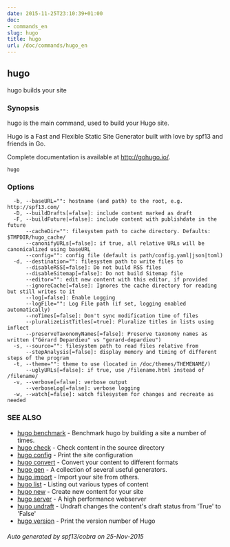 ```yaml
---
date: 2015-11-25T23:10:39+01:00
doc:
- commands_en
slug: hugo
title: hugo
url: /doc/commands/hugo_en
---
```


## hugo

hugo builds your site

### Synopsis


hugo is the main command, used to build your Hugo site.

Hugo is a Fast and Flexible Static Site Generator
built with love by spf13 and friends in Go.

Complete documentation is available at http://gohugo.io/.

```
hugo
```

### Options

```
  -b, --baseURL="": hostname (and path) to the root, e.g. http://spf13.com/
  -D, --buildDrafts[=false]: include content marked as draft
  -F, --buildFuture[=false]: include content with publishdate in the future
      --cacheDir="": filesystem path to cache directory. Defaults: $TMPDIR/hugo_cache/
      --canonifyURLs[=false]: if true, all relative URLs will be canonicalized using baseURL
      --config="": config file (default is path/config.yaml|json|toml)
  -d, --destination="": filesystem path to write files to
      --disableRSS[=false]: Do not build RSS files
      --disableSitemap[=false]: Do not build Sitemap file
      --editor="": edit new content with this editor, if provided
      --ignoreCache[=false]: Ignores the cache directory for reading but still writes to it
      --log[=false]: Enable Logging
      --logFile="": Log File path (if set, logging enabled automatically)
      --noTimes[=false]: Don't sync modification time of files
      --pluralizeListTitles[=true]: Pluralize titles in lists using inflect
      --preserveTaxonomyNames[=false]: Preserve taxonomy names as written ("Gérard Depardieu" vs "gerard-depardieu")
  -s, --source="": filesystem path to read files relative from
      --stepAnalysis[=false]: display memory and timing of different steps of the program
  -t, --theme="": theme to use (located in /doc/themes/THEMENAME/)
      --uglyURLs[=false]: if true, use /filename.html instead of /filename/
  -v, --verbose[=false]: verbose output
      --verboseLog[=false]: verbose logging
  -w, --watch[=false]: watch filesystem for changes and recreate as needed
```

### SEE ALSO
* [hugo benchmark](/doc/commands/hugo_benchmark/)	 - Benchmark hugo by building a site a number of times.
* [hugo check](/doc/commands/hugo_check/)	 - Check content in the source directory
* [hugo config](/doc/commands/hugo_config/)	 - Print the site configuration
* [hugo convert](/doc/commands/hugo_convert/)	 - Convert your content to different formats
* [hugo gen](/doc/commands/hugo_gen/)	 - A collection of several useful generators.
* [hugo import](/doc/commands/hugo_import/)	 - Import your site from others.
* [hugo list](/doc/commands/hugo_list/)	 - Listing out various types of content
* [hugo new](/doc/commands/hugo_new/)	 - Create new content for your site
* [hugo server](/doc/commands/hugo_server/)	 - A high performance webserver
* [hugo undraft](/doc/commands/hugo_undraft/)	 - Undraft changes the content's draft status from 'True' to 'False'
* [hugo version](/doc/commands/hugo_version/)	 - Print the version number of Hugo

###### Auto generated by spf13/cobra on 25-Nov-2015
